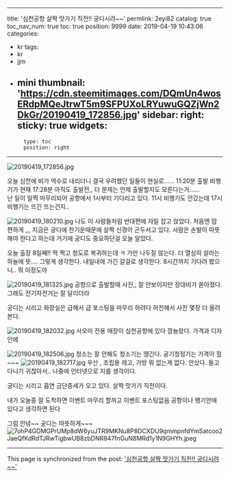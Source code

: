 
---
title: '심천공항 살짝 맛가기 직전!! 궁디시려~~'
permlink: 2eyi82
catalog: true
toc_nav_num: true
toc: true
position: 9999
date: 2019-04-19 10:43:06
categories:
- kr
tags:
- kr
- jjm
- mini
thumbnail: 'https://cdn.steemitimages.com/DQmUn4wosERdpMQeJtrwT5m9SFPUXoLRYuwuGQZjWn2DkGr/20190419_172856.jpg'
sidebar:
    right:
        sticky: true
widgets:
    -
        type: toc
        position: right
---


![20190419_172856.jpg](https://cdn.steemitimages.com/DQmUn4wosERdpMQeJtrwT5m9SFPUXoLRYuwuGQZjWn2DkGr/20190419_172856.jpg)

오늘 심천에 비가 억수로 내리더니
결국 우려했던 일들이 현실로……
11:20분 출발 비행기가 현재 17:28분 
아직도 출발전,, 더 문제는 언제 출발할지도
모른다는거……  
난 일이 일찍 마무리되어 공항에서 1시부터
기다리고 있다. 11시 비행기도 안갔는데
17시 비행기는 뜨긴 뜨는건지..


![20190419_180210.jpg](https://cdn.steemitimages.com/DQmP3kTuZhVmAK2dP1QEVPf6ADyGREyZUZeu9e96VdvJo1F/20190419_180210.jpg)
나도 이 사람들처럼 반대편에 자릴 잡고 앉았다.
처음엔 맘 편하게 ,,, 지금은 궁디에  찬기운때문에
살짝 신경이 곤두서고 있다.
사람은 손발이 따뜻해야 한다고 하는데
거기에 궁디도 중요하단걸 오늘 알았다.

오늘 출장 8일째!!  딱 찍고 청도로 복귀하는데
ㅋ 가만 나두질 않는다. 
더 열심히 살라는 하늘에 뜻.... 그렇게 생각한다.
내일내에 가긴 갈걸로 생각한다.
8시간까지 기다려 봤으니.. 뭐 이정도야

![20190419_181325.jpg](https://cdn.steemitimages.com/DQmWgfRsSBFYwupA1JFzPWCt3s1dg3cC9FzV2767wCMvZ3T/20190419_181325.jpg)
공항으로 출발할때 사진,, 잘 안보이지만 장대비가
쏟아졌다. 그래도 전기자전거는 잘 달리더라


궁디는 시리고 화장실은 급해서 급
포스팅을 마무리 하려다  허전해서
사진 몇장 더 올려 본다.

![20190419_182032.jpg](https://cdn.steemitimages.com/DQmQ1CSNYA1HvGX7i6d3TPELv4zswW5Xk7j6RM8Qy3GU5pA/20190419_182032.jpg)
사오미 전용 매장이 심천공항에 있다
깜놀랐다. 가격과 디자인에

![20190419_182506.jpg](https://cdn.steemitimages.com/DQmPxP3jmdSfacpxk5LV7jwUU6K5UVVUHJTzZH7Atbx1Xmu/20190419_182506.jpg)
청소는 잘 안해도 청소기는 땡긴다.
공기청정기는 가격이 헐~~~
![20190419_182717.jpg](https://cdn.steemitimages.com/DQmZmPsqZWUCwsZ5mePwwKqXK5umasdwh8yaSgFXHRknr11/20190419_182717.jpg)
우산 , 조립용 레고, 가방  뭐 없는게 없다.
안샀다. 들고 다니기 귀찮아서..
나중에 인터넷으로 지를 생각이다.

궁디는 시리고 흡연 금단증세가 오고 있다.
살짝 맛가기 직전이다.

내가 오늘중 잘  도착하면 이벤트
마무리 할꺼고 이벤트 포스팅없음
공항이나 뱅기안에 있다고 생각하면 된다

그럼 안녕~~ 궁디는 따뜻하게~~~
![7ohP4GDMGPrUMp8dW6yuJTR9MKNu8P8DCXDU9qmmpnfdYmSatcoo2JaeQfKdRdTJRwTigbwUB8zbDNR847fnGuN8MRd1y1N9GHYh.jpeg](https://cdn.steemitimages.com/DQmVwDTGiFbtRAY8TVvJfN5EM7fzqup32prmH74UyRkd4eq/7ohP4GDMGPrUMp8dW6yuJTR9MKNu8P8DCXDU9qmmpnfdYmSatcoo2JaeQfKdRdTJRwTigbwUB8zbDNR847fnGuN8MRd1y1N9GHYh.jpeg)

- - -

This page is synchronized from the post: ['심천공항 살짝 맛가기 직전!! 궁디시려~~'](https://steemit.com/@kibumh/2eyi82)
